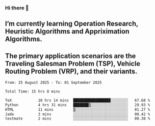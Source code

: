 ### Hi there 👋
## I’m currently learning Operation Research, Heuristic Algorithms and Appriximation Algorithms.
## The primary application scenarios are the Traveling Salesman Problem (TSP), Vehicle Routing Problem (VRP), and their variants.
<!--START_SECTION:waka-->

```txt
From: 25 August 2025 - To: 01 September 2025

Total Time: 15 hrs 8 mins

TeX            10 hrs 14 mins  █████████████████░░░░░░░░   67.68 %
Python         4 hrs 31 mins   ███████▒░░░░░░░░░░░░░░░░░   29.93 %
HTML           11 mins         ▒░░░░░░░░░░░░░░░░░░░░░░░░   01.27 %
Jade           3 mins          ░░░░░░░░░░░░░░░░░░░░░░░░░   00.42 %
textmate       2 mins          ░░░░░░░░░░░░░░░░░░░░░░░░░   00.30 %
```

<!--END_SECTION:waka-->
<!--
**Bookervsky/Bookervsky** is a ✨ _special_ ✨ repository because its `README.md` (this file) appears on your GitHub profile.

Here are some ideas to get you started:

- 🔭 I’m currently working on ...
- 🌱 I’m currently learning ...
- 👯 I’m looking to collaborate on ...
- 🤔 I’m looking for help with ...
- 💬 Ask me about ...
- 📫 How to reach me: ...
- 😄 Pronouns: ...
- ⚡ Fun fact: ...
-->
